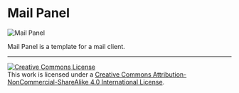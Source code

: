 # Mail Panel

![Mail Panel](https://cdn.rawgit.com/mobihack/mail-panel-design/42aeab56/docs/mail-panel-screenshot.png)


Mail Panel is a template for a mail client.

***

[![Creative Commons License](https://i.creativecommons.org/l/by-nc-sa/4.0/80x15.png)](http://creativecommons.org/licenses/by-nc-sa/4.0/)  
This work is licensed under a [Creative Commons Attribution-NonCommercial-ShareAlike 4.0 International License](http://creativecommons.org/licenses/by-nc-sa/4.0/).
